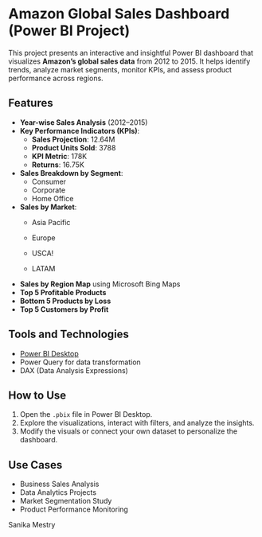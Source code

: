 # Amazon Global Sales Dashboard (Power BI Project)

This project presents an interactive and insightful Power BI dashboard that visualizes **Amazon’s global sales data** from 2012 to 2015. It helps identify trends, analyze market segments, monitor KPIs, and assess product performance across regions.

## Features

- **Year-wise Sales Analysis** (2012–2015)
- **Key Performance Indicators (KPIs)**:
  - **Sales Projection**: 12.64M
  - **Product Units Sold**: 3788
  - **KPI Metric**: 178K
  - **Returns**: 16.75K
- **Sales Breakdown by Segment**:
  - Consumer
  - Corporate
  - Home Office
- **Sales by Market**:
  - Asia Pacific
  - Europe
  - USCA!

  - LATAM
- **Sales by Region Map** using Microsoft Bing Maps
- **Top 5 Profitable Products**
- **Bottom 5 Products by Loss**
- **Top 5 Customers by Profit**

## Tools and Technologies  

- [Power BI Desktop](https://powerbi.microsoft.com/)
- Power Query for data transformation
- DAX (Data Analysis Expressions)

## How to Use

1. Open the `.pbix` file in Power BI Desktop.
2. Explore the visualizations, interact with filters, and analyze the insights.
3. Modify the visuals or connect your own dataset to personalize the dashboard.

## Use Cases

- Business Sales Analysis
- Data Analytics Projects
- Market Segmentation Study
- Product Performance Monitoring

Sanika Mestry

